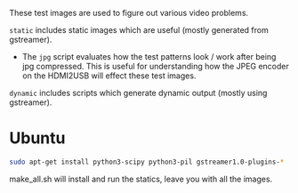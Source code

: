 
These test images are used to figure out various video problems.

`static` includes static images which are useful (mostly generated from
gstreamer).

 - The `jpg` script evaluates how the test patterns look / work after being jpg
   compressed. This is useful for understanding how the JPEG encoder on the
   HDMI2USB will effect these test images.

`dynamic` includes scripts which generate dynamic output (mostly using
gstreamer).

# Ubuntu

```bash
sudo apt-get install python3-scipy python3-pil gstreamer1.0-plugins-*
```

make_all.sh will install and run the statics, leave you with all the images.
